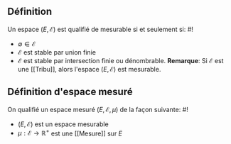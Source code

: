 ## Définition
Un espace $(E, \mathcal E)$ est qualifié de mesurable si et seulement si: #!

- $\emptyset \in \mathcal E$
- $\mathcal E$ est stable par union finie
- $\mathcal E$ est stable par intersection finie ou dénombrable.
**Remarque**: Si $\mathcal E$ est une [[Tribu]], alors l'espace $(E, \mathcal E)$ est mesurable.
<!--ID: 1729505204737-->



## Définition d'espace mesuré
On qualifié un espace mesuré $(E, \mathcal E, \mu)$ de la façon suivante: #!

- $(E, \mathcal E)$ est un espace mesurable
- $\mu : \mathcal E \to \mathbb R ^+$ est une [[Mesure]] sur $E$
<!--ID: 1729505204739-->

